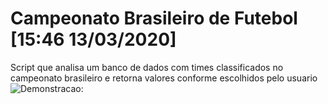 # Campeonato Brasileiro de Futebol [15:46 13/03/2020]
Script que analisa um banco de dados com times classificados no campeonato brasileiro e retorna valores conforme escolhidos pelo usuario
![Demonstracao:](https://i.imgur.com/tqnzlPF.png)
